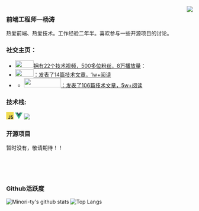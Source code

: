 <img align="right" src="https://count.getloli.com/get/@:Minori-ty?theme=rule34">

### 前端工程师—杨涛

热爱前端、热爱技术。工作经验二年半。喜欢参与一些开源项目的讨论。

### **社交主页：**

- <a href="https://space.bilibili.com/560080179?spm_id_from=333.1007.0.0"><code><img src="http://n.sinaimg.cn/sinakd2020519s/88/w600h288/20200519/0492-itvqcca2822585.png" height="20" width="50"/></code>拥有22个技术视频，500多位粉丝，8万播放量</a>：
- <a href="https://blog.csdn.net/qq_48652579?spm=1000.2115.3001.5343"><code><img height="20" width="50" src="https://img-home.csdnimg.cn/images/20201124032511.png"></code>：发表了14篇技术文章，1w+阅读</a>
- - <a href="https://developer.aliyun.com/profile/expert/n5cbl6lpfvc2a"><code><img height="25" width="100" src="https://img.alicdn.com/tfs/TB13DzOjXP7gK0jSZFjXXc5aXXa-212-48.png"></code>：发表了106篇技术文章，5w+阅读</a>

### **技术栈:**

<code><img height="20" src="https://raw.githubusercontent.com/github/explore/80688e429a7d4ef2fca1e82350fe8e3517d3494d/topics/javascript/javascript.png"></code>
<code><img height="20" src="https://raw.githubusercontent.com/github/explore/80688e429a7d4ef2fca1e82350fe8e3517d3494d/topics/vue/vue.png"></code>
<code><img height="20" src="https://img1.3s78.com/codercto/1349a1aa21c711161fc11743318fec19"></code>


### 开源项目
<p>暂时没有，敬请期待！！</p>
<br><br><br>


### Github活跃度
![Minori-ty's github stats](https://github-readme-stats.vercel.app/api?username=yangtao5201314&show_icons=true&theme=vue)
![Top Langs](https://github-readme-stats.vercel.app/api/top-langs/?username=Minori-ty)

